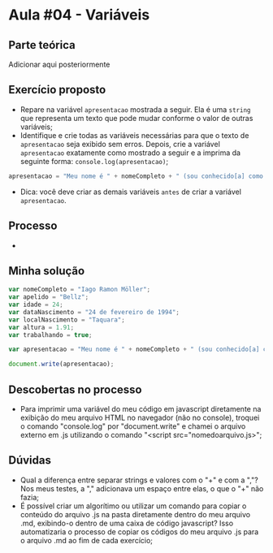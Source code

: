 # Aula #04 - Variáveis
## Parte teórica
Adicionar aqui posteriormente
## Exercício proposto
- Repare na variável ```apresentacao``` mostrada a seguir. Ela é uma ```string``` que representa um texto que pode mudar conforme o valor de outras variáveis;
- Identifique e crie todas as variáveis necessárias para que o texto de ```apresentacao``` seja exibido sem erros. Depois, crie a variável ```apresentacao``` exatamente como mostrado a seguir e a imprima da seguinte forma: ```console.log(apresentacao)```;
```javascript
apresentacao = "Meu nome é " + nomeCompleto + " (sou conhecido[a] como " + apelido + ") e tenho " + idade + " anos. Nasci no dia " + dataNascimento + ", na cidade de " + localNascimento + ". Tenho " + altura + "m de altura e atualmente estou " + (trabalhando ? "empregado" : "desempregado") + "."
```
- Dica: você deve criar as demais variáveis ```antes``` de criar a variável ```apresentacao```.
## Processo
- 
## Minha solução
```javascript
var nomeCompleto = "Iago Ramon Möller";
var apelido = "Bellz";
var idade = 24;
var dataNascimento = "24 de fevereiro de 1994";
var localNascimento = "Taquara";
var altura = 1.91;
var trabalhando = true;

var apresentacao = "Meu nome é " + nomeCompleto + " (sou conhecido[a] como " + apelido + ") e tenho " + idade + " anos. Nasci no dia " + dataNascimento + ", na cidade de " + localNascimento + ". Tenho " + altura + "m de altura e atualmente estou " + (trabalhando ? "empregado" : "desempregado") + "."

document.write(apresentacao);
```
## Descobertas no processo
- Para imprimir uma variável do meu código em javascript diretamente na exibição do meu arquivo HTML no navegador (não no console), troquei o comando "console.log" por "document.write" e chamei o arquivo externo em .js utilizando o comando "<script src="nomedoarquivo.js></script>";
## Dúvidas
- Qual a diferença entre separar strings e valores com o "+" e com a ","? Nos meus testes, a "," adicionava um espaço entre elas, o que o "+" não fazia;
- É possível criar um algorítimo ou utilizar um comando para copiar o conteúdo do arquivo .js na pasta diretamente dentro do meu arquivo .md, exibindo-o dentro de uma caixa de código javascript? Isso automatizaria o processo de copiar os códigos do meu arquivo .js para o arquivo .md ao fim de cada exercício;